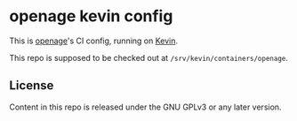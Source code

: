 openage kevin config
====================

This is [openage](https://github.com/SFTtech/openage)'s CI config, running on [Kevin](https://github.com/SFTtech/kevin).

This repo is supposed to be checked out at `/srv/kevin/containers/openage`.

License
-------

Content in this repo is released under the GNU GPLv3 or any later version.
